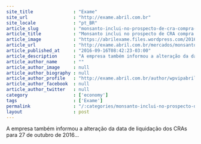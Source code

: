 ```yaml
---
site_title               : "Exame"
site_url                 : "http://exame.abril.com.br"
site_locale              : "pt_BR"
article_slug             : "monsanto-inclui-no-prospecto-de-cra-compra-pela-bayer"
article_title            : "Monsanto inclui no prospecto de CRA compra pela Bayer"
article_image            : "https://abrilexame.files.wordpress.com/2016/09/size_960_16_9_logo-monsanto16.jpg?quality=70&strip=all&w=960"
article_url              : "http://exame.abril.com.br/mercados/monsanto-inclui-no-prospecto-de-cra-compra-pela-bayer/"
article_published_at     : "2016-09-16T08:42:23-03:00"
article_description      : "A empresa também informou a alteração da data de liquidação dos CRAs para 27 de outubro de 2016..."
article_author_name      : ""
article_author_image     : null
article_author_biography : null
article_author_profile   : "http://exame.abril.com.br/author/wpvipabril/"
article_author_facebook  : null
article_author_twitter   : null
category                 : ['economy']
tags                     : ['Exame']
permalink                : "/:categories/monsanto-inclui-no-prospecto-de-cra-compra-pela-bayer/"
layout                   : post
---
```


A empresa também informou a alteração da data de liquidação dos CRAs para 27 de outubro de 2016...
